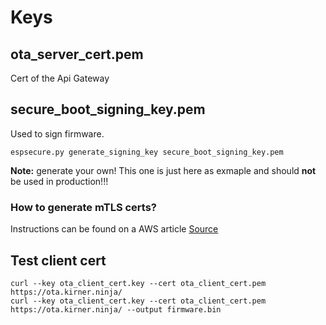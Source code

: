 # Keys

## ota_server_cert.pem
Cert of the Api Gateway

## secure_boot_signing_key.pem
Used to sign firmware.
```
espsecure.py generate_signing_key secure_boot_signing_key.pem
```

**Note:** generate your own! This one is just here as exmaple and should **not** be used in production!!!

### How to generate mTLS certs?
Instructions can be found on a AWS article [Source](https://aws.amazon.com/blogs/compute/introducing-mutual-tls-authentication-for-amazon-api-gateway/)

## Test client cert
```
curl --key ota_client_cert.key --cert ota_client_cert.pem https://ota.kirner.ninja/
curl --key ota_client_cert.key --cert ota_client_cert.pem https://ota.kirner.ninja/ --output firmware.bin
```
